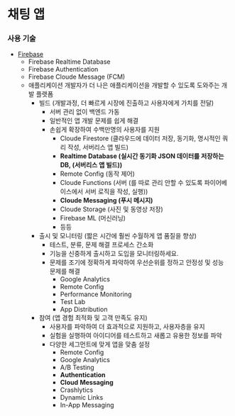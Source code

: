 # 채팅 앱

### 사용 기술
- [Firebase](https://firebase.google.com/)
    - Firebase Realtime Database
    - Firebase Authentication
    - Firebase Cloude Message (FCM)
    - 애플리케이션 개발자가 더 나은 애플리케이션을 개발할 수 있도록 도와주는 개발 플랫폼
        - 빌드 (개발과정, 더 빠르게 시장에 진출하고 사용자에게 가치를 전달)
            - 서버 관리 없이 백엔드 가동
            - 일반적인 앱 개발 문제를 쉽게 해결
            - 손쉽게 확장하여 수백만명의 사용자를 지원
                - Cloude Firestore (클라우드에 데이터 저장, 동기화, 명시적인 쿼리 작성, 서버리스 앱 빌드)
                - **Realtime Database (실시간 동기화 JSON 데이터를 저장하는 DB, (서버리스 앱 빌드))**
                - Remote Config (동작 제어)
                - Cloude Functions (서버 (를 따로 관리 안할 수 있도록 파이어베이스에서 서버 로직을 작성, 실행))
                - **Cloude Messaging (푸시 메시지)**
                - Cloude Storage (사진 및 동영상 저장)
                - Firebase ML (머신러닝)
                - 등등
        - 출시 및 모니터링 (짧은 시간에 훨씬 수월하게 앱 품질을 향상)
            - 테스트, 분류, 문제 해결 프로세스 간소화
            - 기능을 신중하게 출시하고 도입을 모니터링하세요.
            - 문제를 조기에 정확하게 파악하여 우선순위를 정하고 안정성 및 성능 문제를 해결
                - Google Analytics
                - Remote Config 
                - Performance Monitoring
                - Test Lab
                - App Distribution
        - 참여 (앱 경험 최적화 및 고객 만족도 유지)
            - 사용자를 파악하여 더 효과적으로 지원하고, 사용자층을 유지
            - 실험을 실행하여 아이디어를 테스트하고 새롭고 유용한 정보를 파악
            - 다양한 세그먼트에 맞게 앱을 맞춤 설정
                - Remote Config
                - Google Analytics
                - A/B Testing
                - **Authentication**
                - **Cloud** **Messaging**
                - Crashlytics
                - Dynamic Links
                - In-App Messaging